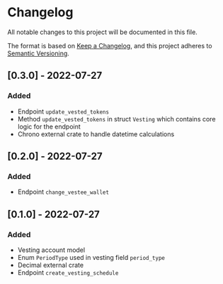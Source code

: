# Changelog

All notable changes to this project will be documented in this file.

The format is based on [Keep a
Changelog](https://keepachangelog.com/en/1.0.0/), and this project adheres to
[Semantic Versioning](https://semver.org/spec/v2.0.0.html).

## [0.3.0] - 2022-07-27

### Added

- Endpoint `update_vested_tokens`
- Method `update_vested_tokens` in struct `Vesting` which contains
  core logic for the endpoint
- Chrono external crate to handle datetime calculations

## [0.2.0] - 2022-07-27

### Added

- Endpoint `change_vestee_wallet`

## [0.1.0] - 2022-07-27

### Added

- Vesting account model
- Enum `PeriodType` used in vesting field `period_type`
- Decimal external crate
- Endpoint `create_vesting_schedule`
